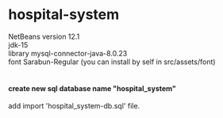 # hospital-system
NetBeans version 12.1 <br>
jdk-15 <br>
library mysql-connector-java-8.0.23 <br>
font Sarabun-Regular (you can install by self in src/assets/font) <br><br>
#### create new sql database name "hospital_system"
add import 'hospital_system-db.sql' file.
